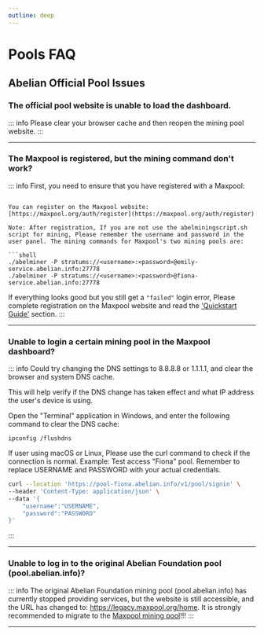 ```yaml
---
outline: deep
---
```


# Pools FAQ

## Abelian Official Pool Issues

### <Badge type="warning" text="QUESTION" /> The official pool website is unable to load the dashboard.

::: info <Badge type="tip" text="ANSWER" />
Please clear your browser cache and then reopen the mining pool website.
:::

---

### <Badge type="warning" text="QUESTION" /> The Maxpool is registered, but the mining command don't work?

::: info <Badge type="tip" text="ANSWER" />
First, you need to ensure that you have registered with a Maxpool:
```

You can register on the Maxpool website: [https://maxpool.org/auth/register](https://maxpool.org/auth/register)

Note: After registration, If you are not use the abelminingscript.sh script for mining, Please remember the username and password in the user panel. The mining commands for Maxpool's two mining pools are:

```shell
./abelminer -P stratums://<username>:<password>@emily-service.abelian.info:27778
./abelminer -P stratums://<username>:<password>@fiona-service.abelian.info:27778
```

If everything looks good but you still get a `"failed"` login error, Please complete registration on the Maxpool website and read the ['Quickstart Guide'](https://maxpool.org/home/guide) section.
:::

---

### <Badge type="warning" text="QUESTION" /> Unable to login a certain mining pool in the Maxpool dashboard?

::: info <Badge type="tip" text="ANSWER" />
Could try changing the DNS settings to 8.8.8.8 or 1.1.1.1, and clear the browser and system DNS cache.

This will help verify if the DNS change has taken effect and what IP address the user's device is using.

Open the "Terminal" application in Windows, and enter the following command to clear the DNS cache:

```text
ipconfig /flushdns
```

If user using macOS or Linux, Please use the curl command to check if the connection is normal. Example: Test access "Fiona" pool. Remember to replace USERNAME and PASSWORD with your actual credentials.

```bash
curl --location 'https://pool-fiona.abelian.info/v1/pool/signin' \
--header 'Content-Type: application/json' \
--data '{
    "username":"USERNAME",
    "password":"PASSWORD"
}'
```
:::

---

### <Badge type="warning" text="QUESTION" /> Unable to log in to the original Abelian Foundation pool (pool.abelian.info)?

::: info <Badge type="tip" text="ANSWER" />
The original Abelian Foundation mining pool (pool.abelian.info) has currently stopped providing services, but the website is still accessible, and the URL has changed to: https://legacy.maxpool.org/home. It is strongly recommended to migrate to the [Maxpool mining pool](https://maxpool.org/)!!!
:::

---
